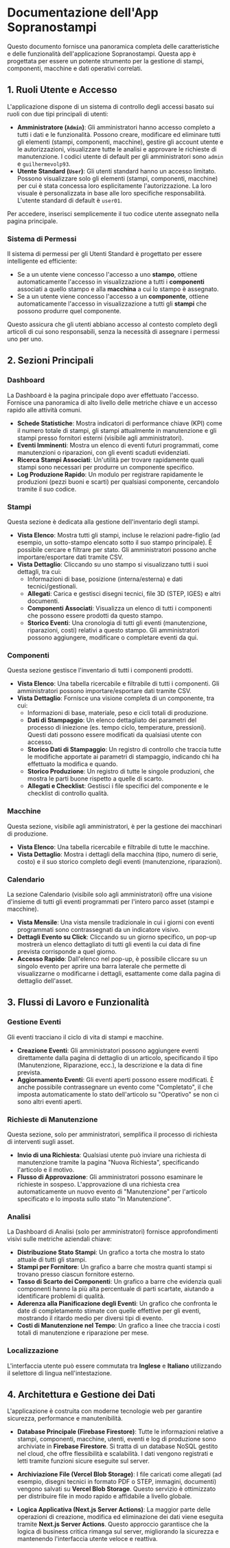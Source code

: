 # Documentazione dell'App Sopranostampi

Questo documento fornisce una panoramica completa delle caratteristiche e delle funzionalità dell'applicazione Sopranostampi. Questa app è progettata per essere un potente strumento per la gestione di stampi, componenti, macchine e dati operativi correlati.

## 1. Ruoli Utente e Accesso

L'applicazione dispone di un sistema di controllo degli accessi basato sui ruoli con due tipi principali di utenti:

*   **Amministratore (`Admin`)**: Gli amministratori hanno accesso completo a tutti i dati e le funzionalità. Possono creare, modificare ed eliminare tutti gli elementi (stampi, componenti, macchine), gestire gli account utente e le autorizzazioni, visualizzare tutte le analisi e approvare le richieste di manutenzione. I codici utente di default per gli amministratori sono `admin` e `guilhermevolp93`.
*   **Utente Standard (`User`)**: Gli utenti standard hanno un accesso limitato. Possono visualizzare solo gli elementi (stampi, componenti, macchine) per cui è stata concessa loro esplicitamente l'autorizzazione. La loro visuale è personalizzata in base alle loro specifiche responsabilità. L'utente standard di default è `user01`.

Per accedere, inserisci semplicemente il tuo codice utente assegnato nella pagina principale.

### Sistema di Permessi

Il sistema di permessi per gli Utenti Standard è progettato per essere intelligente ed efficiente:
- Se a un utente viene concesso l'accesso a uno **stampo**, ottiene automaticamente l'accesso in visualizzazione a tutti i **componenti** associati a quello stampo e alla **macchina** a cui lo stampo è assegnato.
- Se a un utente viene concesso l'accesso a un **componente**, ottiene automaticamente l'accesso in visualizzazione a tutti gli **stampi** che possono produrre quel componente.

Questo assicura che gli utenti abbiano accesso al contesto completo degli articoli di cui sono responsabili, senza la necessità di assegnare i permessi uno per uno.

## 2. Sezioni Principali

### Dashboard
La Dashboard è la pagina principale dopo aver effettuato l'accesso. Fornisce una panoramica di alto livello delle metriche chiave e un accesso rapido alle attività comuni.
- **Schede Statistiche**: Mostra indicatori di performance chiave (KPI) come il numero totale di stampi, gli stampi attualmente in manutenzione e gli stampi presso fornitori esterni (visibile agli amministratori).
- **Eventi Imminenti**: Mostra un elenco di eventi futuri programmati, come manutenzioni o riparazioni, con gli eventi scaduti evidenziati.
- **Ricerca Stampi Associati**: Un'utilità per trovare rapidamente quali stampi sono necessari per produrre un componente specifico.
- **Log Produzione Rapido**: Un modulo per registrare rapidamente le produzioni (pezzi buoni e scarti) per qualsiasi componente, cercandolo tramite il suo codice.

### Stampi
Questa sezione è dedicata alla gestione dell'inventario degli stampi.
- **Vista Elenco**: Mostra tutti gli stampi, incluse le relazioni padre-figlio (ad esempio, un sotto-stampo elencato sotto il suo stampo principale). È possibile cercare e filtrare per stato. Gli amministratori possono anche importare/esportare dati tramite CSV.
- **Vista Dettaglio**: Cliccando su uno stampo si visualizzano tutti i suoi dettagli, tra cui:
    - Informazioni di base, posizione (interna/esterna) e dati tecnici/gestionali.
    - **Allegati**: Carica e gestisci disegni tecnici, file 3D (STEP, IGES) e altri documenti.
    - **Componenti Associati**: Visualizza un elenco di tutti i componenti che possono essere prodotti da questo stampo.
    - **Storico Eventi**: Una cronologia di tutti gli eventi (manutenzione, riparazioni, costi) relativi a questo stampo. Gli amministratori possono aggiungere, modificare o completare eventi da qui.

### Componenti
Questa sezione gestisce l'inventario di tutti i componenti prodotti.
- **Vista Elenco**: Una tabella ricercabile e filtrabile di tutti i componenti. Gli amministratori possono importare/esportare dati tramite CSV.
- **Vista Dettaglio**: Fornisce una visione completa di un componente, tra cui:
    - Informazioni di base, materiale, peso e cicli totali di produzione.
    - **Dati di Stampaggio**: Un elenco dettagliato dei parametri del processo di iniezione (es. tempo ciclo, temperature, pressioni). Questi dati possono essere modificati da qualsiasi utente con accesso.
    - **Storico Dati di Stampaggio**: Un registro di controllo che traccia tutte le modifiche apportate ai parametri di stampaggio, indicando chi ha effettuato la modifica e quando.
    - **Storico Produzione**: Un registro di tutte le singole produzioni, che mostra le parti buone rispetto a quelle di scarto.
    - **Allegati e Checklist**: Gestisci i file specifici del componente e le checklist di controllo qualità.

### Macchine
Questa sezione, visibile agli amministratori, è per la gestione dei macchinari di produzione.
- **Vista Elenco**: Una tabella ricercabile e filtrabile di tutte le macchine.
- **Vista Dettaglio**: Mostra i dettagli della macchina (tipo, numero di serie, costo) e il suo storico completo degli eventi (manutenzione, riparazioni).

### Calendario
La sezione Calendario (visibile solo agli amministratori) offre una visione d'insieme di tutti gli eventi programmati per l'intero parco asset (stampi e macchine).
- **Vista Mensile**: Una vista mensile tradizionale in cui i giorni con eventi programmati sono contrassegnati da un indicatore visivo.
- **Dettagli Evento su Click**: Cliccando su un giorno specifico, un pop-up mostrerà un elenco dettagliato di tutti gli eventi la cui data di fine prevista corrisponde a quel giorno.
- **Accesso Rapido**: Dall'elenco nel pop-up, è possibile cliccare su un singolo evento per aprire una barra laterale che permette di visualizzarne o modificarne i dettagli, esattamente come dalla pagina di dettaglio dell'asset.

## 3. Flussi di Lavoro e Funzionalità

### Gestione Eventi
Gli eventi tracciano il ciclo di vita di stampi e macchine.
- **Creazione Eventi**: Gli amministratori possono aggiungere eventi direttamente dalla pagina di dettaglio di un articolo, specificando il tipo (Manutenzione, Riparazione, ecc.), la descrizione e la data di fine prevista.
- **Aggiornamento Eventi**: Gli eventi aperti possono essere modificati. È anche possibile contrassegnare un evento come "Completato", il che imposta automaticamente lo stato dell'articolo su "Operativo" se non ci sono altri eventi aperti.

### Richieste di Manutenzione
Questa sezione, solo per amministratori, semplifica il processo di richiesta di interventi sugli asset.
- **Invio di una Richiesta**: Qualsiasi utente può inviare una richiesta di manutenzione tramite la pagina "Nuova Richiesta", specificando l'articolo e il motivo.
- **Flusso di Approvazione**: Gli amministratori possono esaminare le richieste in sospeso. L'approvazione di una richiesta crea automaticamente un nuovo evento di "Manutenzione" per l'articolo specificato e lo imposta sullo stato "In Manutenzione".

### Analisi
La Dashboard di Analisi (solo per amministratori) fornisce approfondimenti visivi sulle metriche aziendali chiave:
- **Distribuzione Stato Stampi**: Un grafico a torta che mostra lo stato attuale di tutti gli stampi.
- **Stampi per Fornitore**: Un grafico a barre che mostra quanti stampi si trovano presso ciascun fornitore esterno.
- **Tasso di Scarto dei Componenti**: Un grafico a barre che evidenzia quali componenti hanno la più alta percentuale di parti scartate, aiutando a identificare problemi di qualità.
- **Aderenza alla Pianificazione degli Eventi**: Un grafico che confronta le date di completamento stimate con quelle effettive per gli eventi, mostrando il ritardo medio per diversi tipi di evento.
- **Costi di Manutenzione nel Tempo**: Un grafico a linee che traccia i costi totali di manutenzione e riparazione per mese.

### Localizzazione
L'interfaccia utente può essere commutata tra **Inglese** e **Italiano** utilizzando il selettore di lingua nell'intestazione.

## 4. Architettura e Gestione dei Dati

L'applicazione è costruita con moderne tecnologie web per garantire sicurezza, performance e manutenibilità.

-   **Database Principale (Firebase Firestore)**: Tutte le informazioni relative a stampi, componenti, macchine, utenti, eventi e log di produzione sono archiviate in **Firebase Firestore**. Si tratta di un database NoSQL gestito nel cloud, che offre flessibilità e scalabilità. I dati vengono registrati e letti tramite funzioni sicure eseguite sul server.

-   **Archiviazione File (Vercel Blob Storage)**: I file caricati come allegati (ad esempio, disegni tecnici in formato PDF o STEP, immagini, documenti) vengono salvati su **Vercel Blob Storage**. Questo servizio è ottimizzato per distribuire file in modo rapido e affidabile a livello globale.

-   **Logica Applicativa (Next.js Server Actions)**: La maggior parte delle operazioni di creazione, modifica ed eliminazione dei dati viene eseguita tramite **Next.js Server Actions**. Questo approccio garantisce che la logica di business critica rimanga sul server, migliorando la sicurezza e mantenendo l'interfaccia utente veloce e reattiva.
